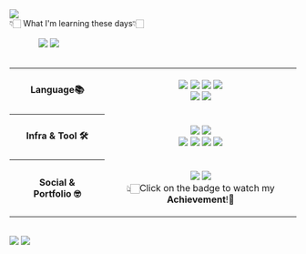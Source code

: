 <div align="left">
    <a href="https://git.io/typing-svg">
        <img src="https://readme-typing-svg.demolab.com?font=Margarine&size=30&duration=4000&pause=1500&color=91ACFFFF&random=false&width=300&lines=Hi%2C+I'm+Joowon+Lee+=)"/>
    </a>
</div>

<div align="left">
    👇🏻 What I'm learning these days👇🏻<br/><br/>
    &nbsp;&nbsp;&nbsp;&nbsp;&nbsp;&nbsp;&nbsp;&nbsp;&nbsp;&nbsp;&nbsp;&nbsp;
    <img src="https://img.shields.io/badge/Docker-2496ED.svg?&style=flat-square&logo=docker&logoColor=white">
    <img src="https://img.shields.io/badge/Linux-FCC624?style=flat-square&logo=Linux&logoColor=black">
    <br><br>
    <table style="width: 100%; border-collapse: collapse;">
        <tr>
            <th style="text-align: center; padding: 20px;"><b>Language📚</b></th>
            <td style="text-align: center; padding: 20px;">
                <img src="https://img.shields.io/badge/Java-007396?style=flat-square&logo=OpenJDK&logoColor=white">
                <img src="https://img.shields.io/badge/SpringBoot-6DB33F?style=flat-square&logo=springboot&logoColor=white">
                <img src="https://img.shields.io/badge/MySQL-4479A1?style=flat-square&logo=mysql&logoColor=white">
                <img src="https://img.shields.io/badge/Oracle-F80000?style=flat-square&logo=oracle&logoColor=white"><br>
                <img src="https://img.shields.io/badge/JavaScript-F7DF1E?style=flat-square&logo=javascript&logoColor=black">
                <img src="https://img.shields.io/badge/React-61DAFB?style=flat-square&logo=react&logoColor=black">
            </td>
        </tr>
        <tr>
            <th style="text-align: center; padding: 20px;"><b>Infra & Tool 🛠️</b></th>
            <td style="text-align: center; padding: 20px;">
                <img src="https://img.shields.io/badge/Ubuntu-E95420?style=flat-square&logo=Ubuntu&logoColor=white">
                <img src="https://img.shields.io/badge/Elastic%20Stack-005571.svg?&style=flat-square&logo=elasticstack&logoColor=white"><br>
                <img src="https://img.shields.io/badge/Visual%20Studio%20Code-007ACC.svg?style=flat-square&logo=Visual%20Studio%20Code&logoColor=white">
                <img src="https://img.shields.io/badge/IntelliJ%20IDEA-FF4154?style=flat-square&logo=intellijidea&logoColor=white">
                <img src="https://img.shields.io/badge/DBeaver-382923?style=flat-square&logo=DBeaver&logoColor=FFFFFF">
                <img src="https://img.shields.io/badge/Git-F05032?style=flat-square&logo=git&logoColor=white">
            </td>
        </tr>
        <tr>
            <th style="text-align: center; padding: 20px;"><b>Social & Portfolio 🤓</b></th>
            <td style="text-align: center; padding: 20px;">
                <a href="https://2oo1s.tistory.com/"><img src="https://img.shields.io/badge/Tistory-FE642E?style=flat-square&logo=Tistory&logoColor=white"/></a>
                <a href="https://github.com/2oo1s/2oo1s-Archive"><img src="https://img.shields.io/badge/Portfolio-777BB4?style=flat-square&logo=starship&logoColor=white"/></a><br>
                👆🏻Click on the badge to watch my <b>Achievement</b>!🌟
            </td>
        </tr>
    </table>
</div>

<br>

<div align="left">
    <a href="https://solved.ac/helloitsme"><img src="http://mazassumnida.wtf/api/v2/generate_badge?boj=helloitsme"/></a>
    <a href="https://github.com/2oo1s"><img src="https://github-readme-stats.vercel.app/api/top-langs/?username=2oo1s&layout=compact&theme=onedark&langs_count=6&hide_border=true&hide=typescript,jupyter%20notebook,python"/></a>
</div>
